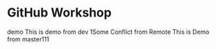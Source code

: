 # GitHub Workshop
demo
This is demo from dev 1Some Conflict from Remote
This is Demo from master111

